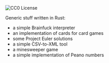 ![CC0 License](https://img.shields.io/badge/license-CC0-lightgrey.svg)

Generic stuff written in Rust:

- a simple Brainfuck interpreter
- an implementation of cards for card games
- some Project Euler solutions
- a simple CSV-to-XML tool
- a minesweeper game
- a simple implementation of Peano numbers
